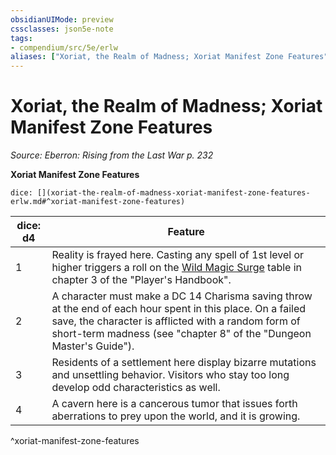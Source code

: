 ```yaml
---
obsidianUIMode: preview
cssclasses: json5e-note
tags:
- compendium/src/5e/erlw
aliases: ["Xoriat, the Realm of Madness; Xoriat Manifest Zone Features"]
---
```

# Xoriat, the Realm of Madness; Xoriat Manifest Zone Features
*Source: Eberron: Rising from the Last War p. 232* 

**Xoriat Manifest Zone Features**

`dice: [](xoriat-the-realm-of-madness-xoriat-manifest-zone-features-erlw.md#^xoriat-manifest-zone-features)`

| dice: d4 | Feature |
|----------|---------|
| 1 | Reality is frayed here. Casting any spell of 1st level or higher triggers a roll on the [Wild Magic Surge](Mechanics/tables/wild-magic-surge.md) table in chapter 3 of the "Player's Handbook". |
| 2 | A character must make a DC 14 Charisma saving throw at the end of each hour spent in this place. On a failed save, the character is afflicted with a random form of short-term madness (see "chapter 8" of the "Dungeon Master's Guide"). |
| 3 | Residents of a settlement here display bizarre mutations and unsettling behavior. Visitors who stay too long develop odd characteristics as well. |
| 4 | A cavern here is a cancerous tumor that issues forth aberrations to prey upon the world, and it is growing. |
^xoriat-manifest-zone-features